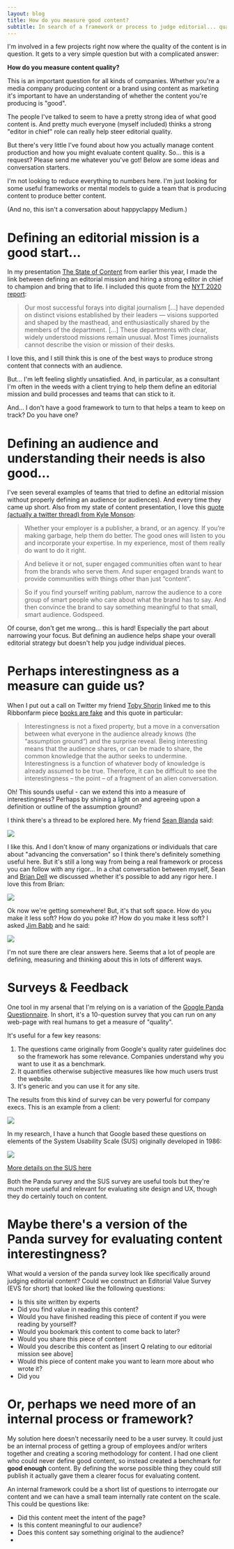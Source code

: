 ```yaml
---
layout: blog
title: How do you measure good content?
subtitle: In search of a framework or process to judge editorial... quality?
---
```


I'm involved in a few projects right now where the quality of the content is in question. It gets to a very simple question but with a complicated answer:

**How do you measure content quality?**

This is an important question for all kinds of companies. Whether you're a media company producing content or a brand using content as marketing it's important to have an understanding of whether the content you're producing is "good".

The people I've talked to seem to have a pretty strong idea of what good content is. And pretty much everyone (myself included) thinks a strong "editor in chief" role can really help steer editorial quality.

But there's very little I've found about how you actually manage content production and how you might evaluate content quality. So... this is a request? Please send me whatever you've got! Below are some ideas and conversation starters.

I'm not looking to reduce everything to numbers here. I'm just looking for some useful frameworks or mental models to guide a team that is producing content to produce better content.

(And no, this isn't a conversation about happyclappy Medium.)

# Defining an editorial mission is a good start...

In my presentation [The State of Content](http://tomcritchlow.com/2017/02/24/the-state-of-media/) from earlier this year, I made the link between defining an editorial mission and hiring a strong editor in chief to champion and bring that to life. I included this quote from the [NYT 2020 report](https://www.nytimes.com/projects/2020-report/):

> Our most successful forays into digital journalism [...] have depended on distinct visions established by their leaders — visions supported and shaped by the masthead, and enthusiastically shared by the members of the department. [...] These departments with clear, widely understood missions remain unusual. Most Times journalists cannot describe the vision or mission of their desks.

I love this, and I still think this is one of the best ways to produce strong content that connects with an audience.

But... I'm left feeling slightly unsatisfied. And, in particular, as a consultant I'm often in the weeds with a client trying to help them define an editorial mission and build processes and teams that can stick to it.

And... I don't have a good framework to turn to that helps a team to keep on track? Do you have one?

# Defining an audience and understanding their needs is also good...

I've seen several examples of teams that tried to define an editorial mission without properly defining an audience (or audiences). And every time they came up short. Also from my state of content presentation, I love this [quote (actually a twitter thread) from Kyle Monson](https://twitter.com/kmonson/status/710129384494071808):

> Whether your employer is a publisher, a brand, or an agency. If you’re making garbage, help them do better. The good ones will listen to you and incorporate your expertise. In my experience, most of them really do want to do it right.

> And believe it or not, super engaged communities often want to hear from the brands who serve them. And super engaged brands want to provide communities with things other than just “content”.

> So if you find yourself writing pablum, narrow the audience to a core group of smart people who care about what the brand has to say. And then convince the brand to say something meaningful to that small, smart audience. Godspeed.

Of course, don't get me wrong... this is hard! Especially the part about narrowing your focus. But defining an audience helps shape your overall editorial strategy but doesn't help you judge individual pieces.

# Perhaps interestingness as a measure can guide us?

When I put out a call on Twitter my friend [Toby Shorin](http://twitter.com/tobyshorin) linked me to this Ribbonfarm piece [books are fake](https://www.ribbonfarm.com/2017/06/01/why-books-are-fake/) and this quote in particular:

> Interestingness is not a fixed property, but a move in a conversation between what everyone in the audience already knows (the “assumption ground“) and the surprise reveal. Being interesting means that the audience shares, or can be made to share, the common knowledge that the author seeks to undermine. Interestingness is a function of whatever body of knowledge is already assumed to be true. Therefore, it can be difficult to see the interestingness – the point – of a fragment of an alien conversation.

Oh! This sounds useful - can we extend this into a measure of interestingness? Perhaps by shining a light on and agreeing upon a definition or outline of the assumption ground?

I think there's a thread to be explored here. My friend [Sean Blanda](https://twitter.com/SeanBlanda) said:

![](/images/seanblandatweet.png)

I like this. And I don't know of many organizations or individuals that care about "advancing the conversation" so I think there's definitely something useful here. But it's still a long way from being a real framework or process you can follow with any rigor... In a chat conversation between myself, Sean and [Brian Dell](https://twitter.com/itsbdell) we discussed whether it's possible to add any rigor here. I love this from Brian:

![](/images/briandelltweet.png)

Ok now we're getting somewhere! But, it's that soft space. How do you make it less soft? How do you poke it? How do you make it less soft? I asked [Jim Babb](https://twitter.com/jimbabb) and he said:

![](/images/jimslack.png)

I'm not sure there are clear answers here. Seems that a lot of people are defining, measuring and thinking about this in lots of different ways.

# Surveys & Feedback

One tool in my arsenal that I'm relying on is a variation of the [Google Panda Questionnaire](https://www.distilled.net/blog/seo/replicate-googles-panda-questionnaire-processing/). In short, it's a 10-question survey that you can run on any web-page with real humans to get a measure of "quality".

It's useful for a few key reasons:

1. The questions came originally from Google's quality rater guidelines doc so the framework has some relevance. Companies understand why you want to use it as a benchmark.
2. It quantifies otherwise subjective measures like how much users trust the website.
3. It's generic and you can use it for any site. 

The results from this kind of survey can be very powerful for company execs. This is an example from a client:

![](/images/panda.png)

In my research, I have a hunch that Google based these questions on elements of the System Usability Scale (SUS) originally developed in 1986:

![](/images/sus.png)

[More details on the SUS here](https://www.usability.gov/how-to-and-tools/methods/system-usability-scale.html)

Both the Panda survey and the SUS survey are useful tools but they're much more useful and relevant for evaluating site design and UX, though they do certainly touch on content.

# Maybe there's a version of the Panda survey for evaluating content interestingness?

What would a version of the panda survey look like specifically around judging editorial content? Could we construct an Editorial Value Survey (EVS for short) that looked like the following questions:

- Is this site written by experts
- Did you find value in reading this content?
- Would you have finished reading this piece of content if you were reading by yourself?
- Would you bookmark this content to come back to later?
- Would you share this piece of content
- Would you describe this content as [insert Q relating to our editorial mission see above]
- Would this piece of content make you want to learn more about who wrote it?
- Did you 

# Or, perhaps we need more of an internal process or framework?

My solution here doesn't necessarily need to be a user survey. It could just be an internal process of getting a group of employees and/or writers together and creating a scoring methodology for content. I had one client who could never define good content, so instead created a benchmark for **good enough** content. By defining the worse possible thing they could still publish it actually gave them a clearer focus for evaluating content.

An internal framework could be a short list of questions to interrogate our content and we can have a small team internally rate content on the scale. This could be questions like:

- Did this content meet the intent of the page?
- Is this content meaningful to our audience?
- Does this content say something original to the audience?
- 